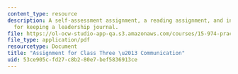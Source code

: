 ```yaml
---
content_type: resource
description: A self-assessment assignment, a reading assignment, and instructions
  for keeping a leadership journal.
file: https://ol-ocw-studio-app-qa.s3.amazonaws.com/courses/15-974-practical-leadership-fall-2004/53ce905cfd27c8b280e7bef5836913ce_2nd_assignmt.pdf
file_type: application/pdf
resourcetype: Document
title: "Assignment for Class Three \u2013 Communication"
uid: 53ce905c-fd27-c8b2-80e7-bef5836913ce
---
```

